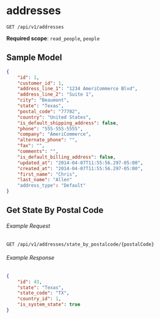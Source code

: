 addresses
=========

```shell
GET /api/v1/addresses
```

**Required scope**: `read_people`, `people`

Sample Model
------------

```json
{
	"id": 1,
	"customer_id": 1,
	"address_line_1": "1234 AmeriCommerce Blvd",
	"address_line_2": "Suite 1",
	"city": "Beaumont",
	"state": "Texas",
	"postal_code": "77702",
	"country": "United States",
	"is_default_shipping_address": false,
	"phone": "555-555-5555",
	"company": "AmeriCommerce",
	"alternate_phone": "",
	"fax": "",
	"comments": "",
	"is_default_billing_address": false,
	"updated_at": "2014-04-07T11:55:56.297-05:00",
	"created_at": "2014-04-07T11:55:56.297-05:00",
	"first_name": "Chris",
	"last_name": "Allen"
	"address_type": "Default"
}
```

## Get State By Postal Code

###### Example Request
```shell
GET /api/v1/addresses/state_by_postalcode/{postalCode}
```
###### Example Response

```json
{
    "id": 43,
    "state": "Texas",
    "state_code": "TX",
    "country_id": 1,
    "is_system_state": true
}
```
